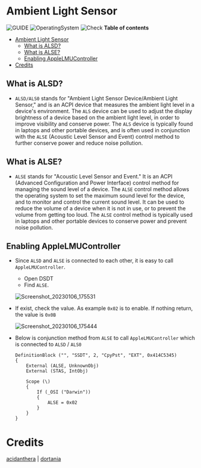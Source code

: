 # Ambient Light Sensor

![GUIDE](https://img.shields.io/badge/Guide-ACPI-purple)
![OperatingSystem](https://img.shields.io/badge/OS-Hackintosh-blue)
![Check](https://img.shields.io/badge/Status-Pass-brightgreen)
**Table of contents**

- [Ambient Light Sensor](#ambient-light-sensor)
  - [What is ALSD?](#what-is-alsd)
  - [What is ALSE?](#what-is-alse)
  - [Enabling AppleLMUController](#enabling-applelmucontroller)
- [Credits](#credits)

## What is ALSD?

-   `ALSD/ALS0` stands for "Ambient Light Sensor Device/Ambient Light Sensor," and is an ACPI device that measures the ambient light level in a device's environment. The `ALS` device can be used to adjust the display brightness of a device based on the ambient light level, in order to improve visibility and conserve power. The `ALS` device is typically found in laptops and other portable devices, and is often used in conjunction with the `ALSE` (Acoustic Level Sensor and Event) control method to further conserve power and reduce noise pollution.

## What is ALSE?

-   `ALSE` stands for "Acoustic Level Sensor and Event." It is an ACPI (Advanced Configuration and Power Interface) control method for managing the sound level of a device. The `ALSE` control method allows the operating system to set the maximum sound level for the device, and to monitor and control the current sound level. It can be used to reduce the volume of a device when it is not in use, or to prevent the volume from getting too loud. The `ALSE` control method is typically used in laptops and other portable devices to conserve power and prevent noise pollution.

## Enabling AppleLMUController

-   Since `ALSD` and `ALSE` is connected to each other, it is easy to call `AppleLMUController`.
    -   Open DSDT
    -   Find `ALSE`.
    
    ![Screenshot_20230106_175531](https://user-images.githubusercontent.com/72515939/210977256-8cd8f9a4-e46d-498d-a439-7fd7a91f9d40.png)

-   If exist, check the value. As example `0x02` is to enable. If nothing return, the value is `0x0B`
    
    ![Screenshot_20230106_175444](https://user-images.githubusercontent.com/72515939/210977281-1e68af0d-1fe9-46bc-9b7f-99e2a52cfafa.png)

-   Below is conjunction method from `ALSE` to call `AppleLMUController` which is connected to `ALSD` / `ALS0`

    ```asl
    DefinitionBlock ("", "SSDT", 2, "CpyPst", "EXT", 0x414C5345)
    {
        External (ALSE, UnknownObj)
        External (STAS, IntObj)

        Scope (\)
        {
            If (_OSI ("Darwin"))
            {
                ALSE = 0x02
            }
        }
    }
    ```

# Credits

[acidanthera](https://github.com/acidanthera/) | [dortania](https://dortania.github.io)
